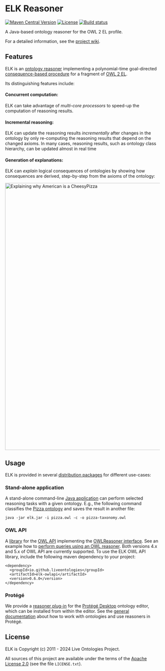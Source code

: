 # ELK Reasoner
[![Maven Central Version](https://img.shields.io/maven-central/v/io.github.liveontologies/elk-parent)](https://search.maven.org/artifact/io.github.liveontologies/elk-parent/0.6.0/pom)
[![License](https://img.shields.io/badge/License-Apache%202.0-blue.svg)](https://opensource.org/licenses/Apache-2.0)
[![Build status](https://ci.appveyor.com/api/projects/status/3sv7r52xqm0ja2mi?svg=true)](https://ci.appveyor.com/project/ykazakov/elk-reasoner)

A Java-based ontology reasoner for the OWL 2 EL profile.

For a detailed information, see the [project wiki](https://github.com/liveontologies/elk-reasoner/wiki). 

## Features

ELK is an [ontology reasoner](https://en.wikipedia.org/wiki/Semantic_reasoner) implementing a polynomial-time goal-directed [consequence-based procedure](https://doi.org/10.1007/s10817-013-9296-3) for a fragment of [OWL 2 EL](https://www.w3.org/TR/owl2-profiles/#OWL_2_EL).

Its distinguishing features include:

#### Concurrent computation: 
	
ELK can take advantage of *multi-core processors* to speed-up the computation of reasoning results.
	
#### Incremental reasoning: 
	
ELK can update the reasoning results *incrementally* after changes in the ontology by only re-computing the reasoning results that depend on the changed axioms. 
In many cases, reasoning results, such as ontology class hierarchy, can be updated almost in real time
	
#### Generation of explanations:
    
ELK can *explain* logical consequences of ontologies by showing how consequences are derived, step-by-step from the axioms of the ontology:

<img width="868" alt="Explaining why American is a CheesyPizza" src="https://github.com/liveontologies/elk-reasoner/assets/2140361/515e1a68-4fdc-4699-824d-74b4bb3211f6">

## Usage

ELK is provided in several [distribution packages](https://github.com/liveontologies/elk-reasoner/releases) for different use-cases:

### Stand-alone application

A stand-alone command-line [Java application](https://search.maven.org/remote_content?g=io.github.liveontologies&a=elk-distribution-cli&v=0.6.0&e=zip) can perform selected reasoning tasks with a given ontology. E.g., the following command classifies the [Pizza ontology](https://protege.stanford.edu/ontologies/pizza/pizza.owl) and saves the result in another file:
    
```
java -jar elk.jar -i pizza.owl -c -o pizza-taxonomy.owl
```

### OWL API

A [library](https://search.maven.org/remote_content?g=io.github.liveontologies&a=elk-distribution-owlapi&v=0.6.0&e=zip) for the [OWL API](https://owlcs.github.io/owlapi/) implementing the [OWLReasoner interface](https://owlcs.github.io/owlapi/apidocs_5/org/semanticweb/owlapi/reasoner/OWLReasoner.html).
See an example how to [perform queries using an OWL reasoner](https://github.com/owlcs/owlapi/wiki/DL-Queries-with-a-real-reasoner). Both versions 4.x and 5.x of OWL API are currently supported.
To use the ELK OWL API library, include the following maven dependency to your project:

```
<dependency>
  <groupId>io.github.liveontologies</groupId>
  <artifactId>elk-owlapi</artifactId>
  <version>0.6.0</version>
</dependency>
```

### Protégé

We provide a [reasoner plug-in](https://search.maven.org/remote_content?g=io.github.liveontologies&a=elk-distribution-protege&v=0.6.0&e=zip) for the [Protégé Desktop](https://protege.stanford.edu) ontology editor, which can be installed from within the editor.
See the [general documentation](https://protegeproject.github.io/protege/) about how to work with ontologies and use reasoners in Protégé.

## License

ELK is Copyright (c) 2011 - 2024 Live Ontologies Project.

All sources of this project are available under the terms of the 
[Apache License 2.0](http://www.apache.org/licenses/LICENSE-2.0)
(see the file `LICENSE.txt`).